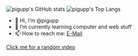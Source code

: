 ![pigupp's GitHub stats](https://github-readme-stats.vercel.app/api?username=pigupp&show_icons=true&theme=dracula)
![pigupp's Top Langs](https://github-readme-stats.vercel.app/api/top-langs/?username=pigupp&theme=dracula&langs_count=3)  

- 👋 Hi, I’m @pigupp  
- 🌱 I’m currently learning computer and web stuff  
- 📫 How to reach me: [E-Mail](mailto:6crxdrzwh@relay.firefox.com)  

[Click me for a random video](https://pigupp.github.io/random-video/)  


<!---
pigupp/pigupp is a ✨ special ✨ repository because its `README.md` (this file) appears on your GitHub profile.
You can click the Preview link to take a look at your changes.
--->
